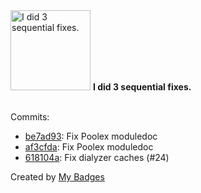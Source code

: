 <img src="https://github.com/my-badges/my-badges/blob/master/src/all-badges/fix-commit/fix-3.png?raw=true" alt="I did 3 sequential fixes." title="I did 3 sequential fixes." width="128">
<strong>I did 3 sequential fixes.</strong>
<br><br>

Commits:

- <a href="https://github.com/general-CbIC/poolex/commit/be7ad93bf682fd9a7f7a541bf5b9859cd6367b44">be7ad93</a>: Fix Poolex moduledoc
- <a href="https://github.com/general-CbIC/poolex/commit/af3cfda9017459f88107eb9f1b71c4431cf4f4c9">af3cfda</a>: Fix Poolex moduledoc
- <a href="https://github.com/general-CbIC/poolex/commit/618104a303973e19c17fc36580d625051938a533">618104a</a>: Fix dialyzer caches (#24)


Created by <a href="https://github.com/my-badges/my-badges">My Badges</a>